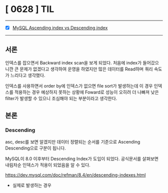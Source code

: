 # [ 0628 ] TIL

--- 

- [x] [MySQL Ascending index vs Descending index]()

---


## 서론
인덱스를 잡으면서 Backward index scan을 보게 되었다. 처음에 index가 들어갔으니깐 큰 문제가 없겠다고 생각하여 운영을 하였지만 많은 데이터를 Read하며 쿼리 속도가 느리다고 생각했다.

인덱스를 사용하면서 order by에 인덱스가 없으면 file sort가 발생하는데 이 경우 인덱스를 적용하는 경우 예상하지 못하는 상황에 Foward로 성능이 오히려 더 나빠져 낮은 filter가 발생할 수 있으니 조심해야 되는 부분이라고 생각한다.

## 본론
### Descending
asc, desc를 보면 알겠지만 데이터 정렬되는 순서를 기준으로 Ascending Descending으로 구분이 됩니다.

MySQL이 8.0 이후부터 Descending Index가 도입이 되었다. 공식문서를 살펴보면 내림차순 인덱스가 적용이 되었음을 알 수 있다.



https://dev.mysql.com/doc/refman/8.4/en/descending-indexes.html

- 실제로 발생하는 경우

